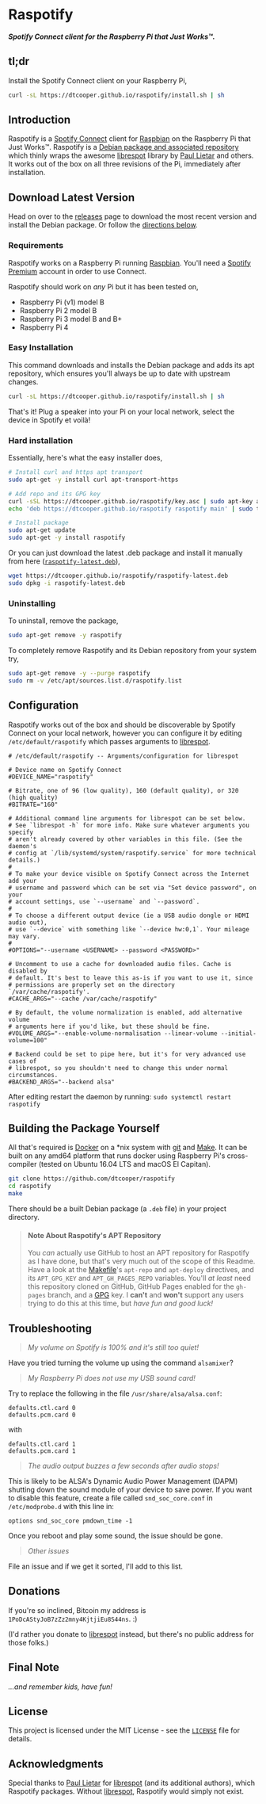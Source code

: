 # Raspotify

_**Spotify Connect client for the Raspberry Pi that Just Works™.**_

## tl;dr

Install the Spotify Connect client on your Raspberry Pi,

```bash
curl -sL https://dtcooper.github.io/raspotify/install.sh | sh
```

## Introduction

Raspotify is a [Spotify Connect](https://www.spotify.com/connect/) client for
[Raspbian](https://www.raspberrypi.org/downloads/raspbian/) on the Raspberry Pi
that Just Works™. Raspotify is a
[Debian package and associated repository](https://en.wikipedia.org/wiki/Deb_\(file_format\))
which thinly wraps the awesome
[librespot](https://github.com/librespot-org/librespot) library by
[Paul Lietar](https://github.com/plietar) and others. It works out of the box on
all three revisions of the Pi, immediately after installation.

## Download Latest Version

Head on over to the [releases](https://github.com/dtcooper/raspotify/releases/latest)
page to download the most recent version and install the Debian package. Or follow
the [directions below](#easy-installation).

### Requirements

Raspotify works on a Raspberry Pi running [Raspbian](https://www.raspberrypi.org/downloads/raspbian/).
You'll need a [Spotify Premium](https://www.spotify.com/premium/) account in order
to use Connect.

Raspotify should work on _any_ Pi but it has been tested on,

* Raspberry Pi (v1) model B
* Raspberry Pi 2 model B
* Raspberry Pi 3 model B and B+
* Raspberry Pi 4

### Easy Installation

This command downloads and installs the Debian package and adds its apt repository,
which ensures you'll always be up to date with upstream changes.

```bash
curl -sL https://dtcooper.github.io/raspotify/install.sh | sh
```

That's it! Plug a speaker into your Pi on your local network, select the device
in Spotify et voilà!

### Hard installation

Essentially, here's what the easy installer does,

```bash
# Install curl and https apt transport
sudo apt-get -y install curl apt-transport-https

# Add repo and its GPG key
curl -sSL https://dtcooper.github.io/raspotify/key.asc | sudo apt-key add -v -
echo 'deb https://dtcooper.github.io/raspotify raspotify main' | sudo tee /etc/apt/sources.list.d/raspotify.list

# Install package
sudo apt-get update
sudo apt-get -y install raspotify
```

Or you can just download the latest .deb package and install it manually from
here ([`raspotify-latest.deb`](https://dtcooper.github.io/raspotify/raspotify-latest.deb)),

```bash
wget https://dtcooper.github.io/raspotify/raspotify-latest.deb
sudo dpkg -i raspotify-latest.deb
```

### Uninstalling

To uninstall, remove the package,

```bash
sudo apt-get remove -y raspotify
```

To completely remove Raspotify and its Debian repository from your system try,
```bash
sudo apt-get remove -y --purge raspotify
sudo rm -v /etc/apt/sources.list.d/raspotify.list
```

## Configuration

Raspotify works out of the box and should be discoverable by Spotify Connect on
your local network, however you can configure it by editing `/etc/default/raspotify`
which passes arguments to [librespot](https://github.com/librespot-org/librespot).

```
# /etc/default/raspotify -- Arguments/configuration for librespot

# Device name on Spotify Connect
#DEVICE_NAME="raspotify"

# Bitrate, one of 96 (low quality), 160 (default quality), or 320 (high quality)
#BITRATE="160"

# Additional command line arguments for librespot can be set below.
# See `librespot -h` for more info. Make sure whatever arguments you specify
# aren't already covered by other variables in this file. (See the daemon's
# config at `/lib/systemd/system/raspotify.service` for more technical details.)
#
# To make your device visible on Spotify Connect across the Internet add your
# username and password which can be set via "Set device password", on your
# account settings, use `--username` and `--password`.
#
# To choose a different output device (ie a USB audio dongle or HDMI audio out),
# use `--device` with something like `--device hw:0,1`. Your mileage may vary.
#
#OPTIONS="--username <USERNAME> --password <PASSWORD>"

# Uncomment to use a cache for downloaded audio files. Cache is disabled by
# default. It's best to leave this as-is if you want to use it, since
# permissions are properly set on the directory `/var/cache/raspotify'.
#CACHE_ARGS="--cache /var/cache/raspotify"

# By default, the volume normalization is enabled, add alternative volume
# arguments here if you'd like, but these should be fine.
#VOLUME_ARGS="--enable-volume-normalisation --linear-volume --initial-volume=100"

# Backend could be set to pipe here, but it's for very advanced use cases of
# librespot, so you shouldn't need to change this under normal circumstances.
#BACKEND_ARGS="--backend alsa"
```

After editing restart the daemon by running: `sudo systemctl restart raspotify`

## Building the Package Yourself

All that's required is [Docker](https://www.docker.com/) on a \*nix system with
[git](https://git-scm.com/) and [Make](https://www.gnu.org/software/make/). It
can be built on any amd64 platform that runs docker using Raspberry Pi's
cross-compiler (tested on Ubuntu 16.04 LTS and macOS El Capitan).

```bash
git clone https://github.com/dtcooper/raspotify
cd raspotify
make
```

There should be a built Debian package (a `.deb` file) in your project directory.

> #### Note About Raspotify's APT Repository
>
> You _can_ actually use GitHub to host an APT repository for Raspotify as I
> have done, but that's very much out of the scope of this Readme. Have a look
> at the [Makefile](Makefile)'s `apt-repo` and `apt-deploy` directives, and its
> `APT_GPG_KEY` and `APT_GH_PAGES_REPO` variables. You'll _at least_ need this
> repository cloned on GitHub, GitHub Pages enabled for the `gh-pages` branch,
> and a [GPG](https://www.gnupg.org/) key. I **can't** and **won't** support any
> users trying to do this at this time, but _have fun and good luck!_

## Troubleshooting

> *My volume on Spotify is 100% and it's still too quiet!*

Have you tried turning the volume up using the command `alsamixer`?

> *My Raspberry Pi does not use my USB sound card!*

Try to replace the following in the file `/usr/share/alsa/alsa.conf`:

```
defaults.ctl.card 0
defaults.pcm.card 0
```
with
```
defaults.ctl.card 1
defaults.pcm.card 1
```
> *The audio output buzzes a few seconds after audio stops!*

This is likely to be ALSA's Dynamic Audio Power Management (DAPM) shutting down
the sound module of your device to save power. If you want to disable this feature,
create a file called `snd_soc_core.conf` in `/etc/modprobe.d` with this line in:
```
options snd_soc_core pmdown_time -1
```
Once you reboot and play some sound, the issue should be gone.

> *Other issues*

File an issue and if we get it sorted, I'll add to this list.

## Donations

If you're so inclined, Bitcoin my address is `1PoDcAStyJoB7zZz2mny4KjtjiEu8S44ns`. :)

(I'd rather you donate to [librespot](https://github.com/librespot-org/librespot)
instead, but there's no public address for those folks.)

## Final Note

_...and remember kids, have fun!_

## License

This project is licensed under the MIT License - see the [`LICENSE`](LICENSE)
file for details.

## Acknowledgments

Special thanks to [Paul Lietar](https://github.com/plietar) for
[librespot](https://github.com/librespot-org/librespot) (and its additional authors),
which Raspotify packages. Without [librespot](https://github.com/librespot-org/librespot),
Raspotify would simply not exist.
